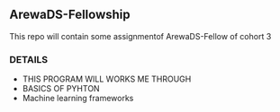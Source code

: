 ## ArewaDS-Fellowship
This repo will contain some assignmentof ArewaDS-Fellow of cohort 3
### DETAILS
+ THIS PROGRAM WILL WORKS ME THROUGH
+ BASICS OF PYHTON
+ Machine learning frameworks

